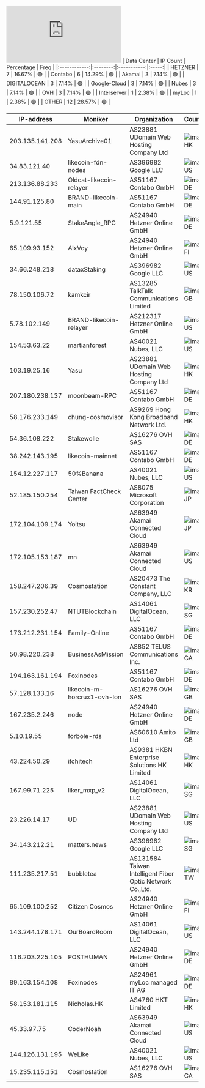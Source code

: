 ![Diagramm](https://github.com/obajay/StateSync-snapshots/blob/main/Projects/Likecoin/1/README.md)
| Data Center | IP Count | Percentage | Freq |
|:------------:|:--------:|:-----------:|:-----:|
| HETZNER | 7 | 16.67% | 🟢 |
| Contabo | 6 | 14.29% | 🟢 |
| Akamai | 3 | 7.14% | 🟢 |
| DIGITALOCEAN | 3 | 7.14% | 🟢 |
| Google-Cloud | 3 | 7.14% | 🟢 |
| Nubes | 3 | 7.14% | 🟢 |
| OVH | 3 | 7.14% | 🟢 |
| Interserver | 1 | 2.38% | 🟢 |
| myLoc | 1 | 2.38% | 🟢 |
| OTHER | 12 | 28.57% | 🟢 |

<!-- START_TABLE -->
| IP-address | Moniker | Organization | Country | City |
|-------------|---------|---------------|---------|------|
| 203.135.141.208 | YasuArchive01 | AS23881 UDomain Web Hosting Company Ltd | ![image](https://raw.githubusercontent.com/obajay/FlagKit/master/Assets/SVG/HK.svg) HK | Hong Kong |
| 34.83.121.40 | likecoin-fdn-nodes | AS396982 Google LLC | ![image](https://raw.githubusercontent.com/obajay/FlagKit/master/Assets/SVG/US.svg) US | The Dalles |
| 213.136.88.233 | Oldcat-likecoin-relayer | AS51167 Contabo GmbH | ![image](https://raw.githubusercontent.com/madebybowtie/FlagKit/master/Assets/SVG/DE.svg) DE | Nürnberg |
| 144.91.125.80 | BRAND-likecoin-main | AS51167 Contabo GmbH | ![image](https://raw.githubusercontent.com/madebybowtie/FlagKit/master/Assets/SVG/DE.svg) DE | Nürnberg |
| 5.9.121.55 | StakeAngle_RPC | AS24940 Hetzner Online GmbH | ![image](https://raw.githubusercontent.com/madebybowtie/FlagKit/master/Assets/SVG/DE.svg) DE | Falkenstein |
| 65.109.93.152 | AlxVoy | AS24940 Hetzner Online GmbH | ![image](https://raw.githubusercontent.com/obajay/FlagKit/master/Assets/SVG/FI.svg) FI | Helsinki |
| 34.66.248.218 | dataxStaking | AS396982 Google LLC | ![image](https://raw.githubusercontent.com/obajay/FlagKit/master/Assets/SVG/US.svg) US | Council Bluffs |
| 78.150.106.72 | kamkcir | AS13285 TalkTalk Communications Limited | ![image](https://raw.githubusercontent.com/obajay/FlagKit/master/Assets/SVG/GB.svg) GB | London |
| 5.78.102.149 | BRAND-likecoin-relayer | AS212317 Hetzner Online GmbH | ![image](https://raw.githubusercontent.com/obajay/FlagKit/master/Assets/SVG/US.svg) US | Hillsboro |
| 154.53.63.22 | martianforest | AS40021 Nubes, LLC | ![image](https://raw.githubusercontent.com/obajay/FlagKit/master/Assets/SVG/US.svg) US | Seattle |
| 103.19.25.16 | Yasu | AS23881 UDomain Web Hosting Company Ltd | ![image](https://raw.githubusercontent.com/obajay/FlagKit/master/Assets/SVG/HK.svg) HK | Hong Kong |
| 207.180.238.137 | moonbeam-RPC | AS51167 Contabo GmbH | ![image](https://raw.githubusercontent.com/madebybowtie/FlagKit/master/Assets/SVG/DE.svg) DE | Eriskirch |
| 58.176.233.149 | chung-cosmovisor | AS9269 Hong Kong Broadband Network Ltd. | ![image](https://raw.githubusercontent.com/obajay/FlagKit/master/Assets/SVG/HK.svg) HK | Hong Kong |
| 54.36.108.222 | Stakewolle | AS16276 OVH SAS | ![image](https://raw.githubusercontent.com/madebybowtie/FlagKit/master/Assets/SVG/DE.svg) DE | Frankfurt am Main |
| 38.242.143.195 | likecoin-mainnet | AS51167 Contabo GmbH | ![image](https://raw.githubusercontent.com/madebybowtie/FlagKit/master/Assets/SVG/DE.svg) DE | Düsseldorf |
| 154.12.227.117 | 50%Banana | AS40021 Nubes, LLC | ![image](https://raw.githubusercontent.com/obajay/FlagKit/master/Assets/SVG/US.svg) US | St. Louis |
| 52.185.150.254 | Taiwan FactCheck Center | AS8075 Microsoft Corporation | ![image](https://raw.githubusercontent.com/obajay/FlagKit/master/Assets/SVG/JP.svg) JP | Tokyo |
| 172.104.109.174 | Yoitsu | AS63949 Akamai Connected Cloud | ![image](https://raw.githubusercontent.com/obajay/FlagKit/master/Assets/SVG/JP.svg) JP | Tokyo |
| 172.105.153.187 | mn | AS63949 Akamai Connected Cloud | ![image](https://raw.githubusercontent.com/obajay/FlagKit/master/Assets/SVG/US.svg) US | Atlanta |
| 158.247.206.39 | Cosmostation | AS20473 The Constant Company, LLC | ![image](https://raw.githubusercontent.com/obajay/FlagKit/master/Assets/SVG/KR.svg) KR | Paripark |
| 157.230.252.47 | NTUTBlockchain | AS14061 DigitalOcean, LLC | ![image](https://raw.githubusercontent.com/obajay/FlagKit/master/Assets/SVG/SG.svg) SG | Singapore |
| 173.212.231.154 | Family-Online | AS51167 Contabo GmbH | ![image](https://raw.githubusercontent.com/madebybowtie/FlagKit/master/Assets/SVG/DE.svg) DE | Frankfurt am Main |
| 50.98.220.238 | BusinessAsMission | AS852 TELUS Communications Inc. | ![image](https://raw.githubusercontent.com/obajay/FlagKit/master/Assets/SVG/CA.svg) CA | Maple Ridge |
| 194.163.161.194 | Foxinodes | AS51167 Contabo GmbH | ![image](https://raw.githubusercontent.com/madebybowtie/FlagKit/master/Assets/SVG/DE.svg) DE | Essen |
| 57.128.133.16 | likecoin-m-horcrux1-ovh-lon | AS16276 OVH SAS | ![image](https://raw.githubusercontent.com/obajay/FlagKit/master/Assets/SVG/GB.svg) GB | London |
| 167.235.2.246 | node | AS24940 Hetzner Online GmbH | ![image](https://raw.githubusercontent.com/madebybowtie/FlagKit/master/Assets/SVG/DE.svg) DE | Falkenstein |
| 5.10.19.55 | forbole-rds | AS60610 Amito Ltd | ![image](https://raw.githubusercontent.com/obajay/FlagKit/master/Assets/SVG/GB.svg) GB | Mitcham |
| 43.224.50.29 | itchitech | AS9381 HKBN Enterprise Solutions HK Limited | ![image](https://raw.githubusercontent.com/obajay/FlagKit/master/Assets/SVG/HK.svg) HK | Hong Kong |
| 167.99.71.225 | liker_mxp_v2 | AS14061 DigitalOcean, LLC | ![image](https://raw.githubusercontent.com/obajay/FlagKit/master/Assets/SVG/SG.svg) SG | Singapore |
| 23.226.14.17 | UD | AS23881 UDomain Web Hosting Company Ltd | ![image](https://raw.githubusercontent.com/obajay/FlagKit/master/Assets/SVG/US.svg) US | Los Angeles |
| 34.143.212.21 | matters.news | AS396982 Google LLC | ![image](https://raw.githubusercontent.com/obajay/FlagKit/master/Assets/SVG/SG.svg) SG | Singapore |
| 111.235.217.51 | bubbletea | AS131584 Taiwan Intelligent Fiber Optic Network Co.,Ltd. | ![image](https://raw.githubusercontent.com/obajay/FlagKit/master/Assets/SVG/TW.svg) TW | Banqiao |
| 65.109.100.252 | Citizen Cosmos | AS24940 Hetzner Online GmbH | ![image](https://raw.githubusercontent.com/obajay/FlagKit/master/Assets/SVG/FI.svg) FI | Helsinki |
| 143.244.178.171 | OurBoardRoom | AS14061 DigitalOcean, LLC | ![image](https://raw.githubusercontent.com/obajay/FlagKit/master/Assets/SVG/US.svg) US | Santa Clara |
| 116.203.225.105 | POSTHUMAN | AS24940 Hetzner Online GmbH | ![image](https://raw.githubusercontent.com/madebybowtie/FlagKit/master/Assets/SVG/DE.svg) DE | Nürnberg |
| 89.163.154.108 | Foxinodes | AS24961 myLoc managed IT AG | ![image](https://raw.githubusercontent.com/madebybowtie/FlagKit/master/Assets/SVG/DE.svg) DE | Essen |
| 58.153.181.115 | Nicholas.HK | AS4760 HKT Limited | ![image](https://raw.githubusercontent.com/obajay/FlagKit/master/Assets/SVG/HK.svg) HK | Hong Kong |
| 45.33.97.75 | CoderNoah | AS63949 Akamai Connected Cloud | ![image](https://raw.githubusercontent.com/obajay/FlagKit/master/Assets/SVG/US.svg) US | Atlanta |
| 144.126.131.195 | WeLike | AS40021 Nubes, LLC | ![image](https://raw.githubusercontent.com/obajay/FlagKit/master/Assets/SVG/US.svg) US | St. Louis |
| 15.235.115.151 | Cosmostation | AS16276 OVH SAS | ![image](https://raw.githubusercontent.com/obajay/FlagKit/master/Assets/SVG/CA.svg) CA | Beauharnois |

<!-- END_TABLE -->